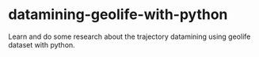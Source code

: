 datamining-geolife-with-python
==============================

Learn and do some research about the trajectory datamining using geolife dataset with python.


